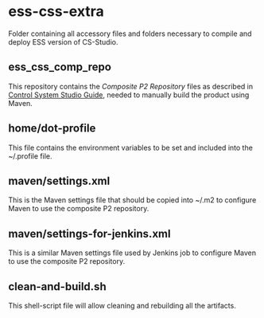 # ess-css-extra
Folder containing all accessory files and folders necessary to compile and deploy ESS version of CS-Studio.
## ess_css_comp_repo
This repository contains the _Composite P2 Repository_ files as described in [Control System Studio Guide](http://cs-studio.sourceforge.net/docbook/ch04.html#idp157632), needed to manually build the product using Maven.
## home/dot-profile
This file contains the environment variables to be set and included into the ~/.profile file.
## maven/settings.xml
This is the Maven settings file that should be copied into ~/.m2 to configure Maven to use the composite P2 repository.
## maven/settings-for-jenkins.xml
This is a similar Maven settings file used by Jenkins job to configure Maven to use the composite P2 repository.
## clean-and-build.sh
This shell-script file will allow cleaning and rebuilding all the artifacts.
